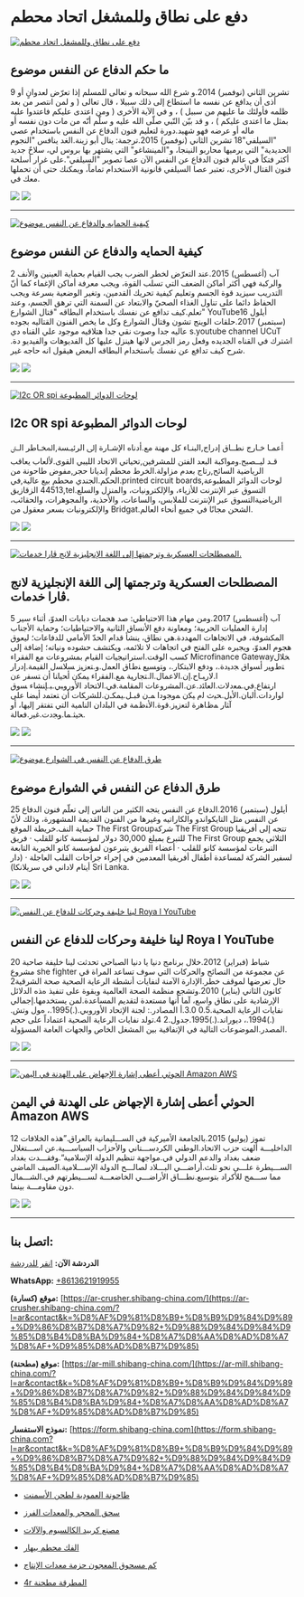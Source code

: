 # دفع على نطاق وللمشغل اتحاد محطم

<a href="https://swt.shibang-china.com/?l=ar&img&k=%D8%AF%D9%81%D8%B9+%D8%B9%D9%84%D9%89+%D9%86%D8%B7%D8%A7%D9%82+%D9%88%D9%84%D9%84%D9%85%D8%B4%D8%BA%D9%84+%D8%A7%D8%AA%D8%AD%D8%A7%D8%AF+%D9%85%D8%AD%D8%B7%D9%85" target="_blank">![دفع على نطاق وللمشغل اتحاد محطم](http://static.shibang-china.com/all-800x300/984.jpg)</a>

## ما حكم الدفاع عن النفس موضوع
9 تشرين الثاني (نوفمبر) 2014.و شرع الله سبحانه و تعالى للمسلم إذا تعرّض لعدوانٍ أو أذى أن يدافع عن نفسه ما استطاع إلى ذلك سبيلا ، قال تعالى ( و لمن انتصر من بعد ظلمه فأولئك ما عليهم من سبيل ) ، و في الآية الأخرى ( ومن اعتدى عليكم فاعتدوا عليه بمثل ما اعتدى عليكم ) ، و قد بيّن النّبي صلّى الله عليه و سلّم أنّه من مات دون نفسه أو ماله أو عرضه فهو شهيد.دورة لتعليم فنون الدفاع عن النفس باستخدام عصي &quot;السيلفي&quot;18 تشرين الثاني (نوفمبر) 2015.ترجمة: ينال أبو زينة.الغد ينافس &quot;النجوم الحديدية&quot; التي يرميها محاربو النينجا، و&quot;المينشاغو&quot; التي يشتهر بها بروس لي، سلاحٌ جديد أكثر فتكاً في عالم فنون الدفاع عن النفس الآن عصا تصوير &quot;السيلفي&quot;.على غرار أسلحة فنون القتال الأخرى، تعتبر عصا السيلفي قانونية الاستخدام تماماً، ويمكنك حتى أن تحملها معك في.


<a href="https://whatsapp.shibangsoft.com/WhatsApp.php" target="_blank" title="WhatsApp">![](http://static.shibang-china.com/icon/whatsapp.png)</a> <a href="https://swt.shibang-china.com/?l=ar&icon&k=%D8%AF%D9%81%D8%B9+%D8%B9%D9%84%D9%89+%D9%86%D8%B7%D8%A7%D9%82+%D9%88%D9%84%D9%84%D9%85%D8%B4%D8%BA%D9%84+%D8%A7%D8%AA%D8%AD%D8%A7%D8%AF+%D9%85%D8%AD%D8%B7%D9%85" target="_blank">![](http://static.shibang-china.com/icon/chat-ar.png)</a>

---

<a href="https://swt.shibang-china.com/?l=ar&img&k=%D8%AF%D9%81%D8%B9+%D8%B9%D9%84%D9%89+%D9%86%D8%B7%D8%A7%D9%82+%D9%88%D9%84%D9%84%D9%85%D8%B4%D8%BA%D9%84+%D8%A7%D8%AA%D8%AD%D8%A7%D8%AF+%D9%85%D8%AD%D8%B7%D9%85" target="_blank">![كيفية الحمايه والدفاع عن النفس موضوع](http://static.shibang-china.com/all-800x300/1246.jpg)</a>

## كيفية الحمايه والدفاع عن النفس موضوع
2 آب (أغسطس) 2015.عند التعرّض لخطر الضرب يجب القيام بحماية العينين والأنف والركبة فهي أكثر أماكن الضعف التي تسلب القوة، ويجب معرفة أماكن الإغماء كما أنّ التدريب سيزيد قوة الجسم وتعليم كيفية تحريك القدمين، وتغير الوضعية بسرعة ويجب الحفاظ دائما على تناول الغذاء الصحيّ والابتعاد عن السمنة التي ترهق الجسم، وعند تعلم.كيف تدافع عن نفسك باستخدام البطاقه &quot;قتال الشوارع&quot; YouTube16 أيلول (سبتمبر) 2017.حلقات الوينج تشون وقتال الشوارع وكل ما يخص الفنون القتاليه بجوده عاليه جدا وصوت نقي جدا هتلاقيه موجود علي القناه دي s.youtube channel UCuT .اشترك في القناه الجديده وفعل رمز الجرس لانها هينزل عليها كل الفديوهات والفيديو دة شرح كيف تدافع عن نفسك باستخدام البطاقه البعض هيقول انه حاجه غير.


<a href="https://whatsapp.shibangsoft.com/WhatsApp.php" target="_blank" title="WhatsApp">![](http://static.shibang-china.com/icon/whatsapp.png)</a> <a href="https://swt.shibang-china.com/?l=ar&icon&k=%D8%AF%D9%81%D8%B9+%D8%B9%D9%84%D9%89+%D9%86%D8%B7%D8%A7%D9%82+%D9%88%D9%84%D9%84%D9%85%D8%B4%D8%BA%D9%84+%D8%A7%D8%AA%D8%AD%D8%A7%D8%AF+%D9%85%D8%AD%D8%B7%D9%85" target="_blank">![](http://static.shibang-china.com/icon/chat-ar.png)</a>

---

<a href="https://swt.shibang-china.com/?l=ar&img&k=%D8%AF%D9%81%D8%B9+%D8%B9%D9%84%D9%89+%D9%86%D8%B7%D8%A7%D9%82+%D9%88%D9%84%D9%84%D9%85%D8%B4%D8%BA%D9%84+%D8%A7%D8%AA%D8%AD%D8%A7%D8%AF+%D9%85%D8%AD%D8%B7%D9%85" target="_blank">![I2c OR spi لوحات الدوائر المطبوعة](http://static.shibang-china.com/all-800x300/262.jpg)</a>

## I2c OR spi لوحات الدوائر المطبوعة
ﺃﻋﻤـﺎ ﺧـﺎﺭﺝ ﻧﻄــﺎﻕ ﺇﺩﺭﺍﺝ,ﺍﻟﺒﻨـﺎﺀ ﻛﻞ ﻣﻬﻨﺔ ﻣﻊ.ﺃﺩﻧﺎﻩ ﺍﻹﺷـﺎﺭﺓ ﺇﱃ ﺍﻟﺮﺋﻴـﺴﺔ,ﺍﳌﺨـﺎﻃﺮ ﺍﻟـﱵ ﻗـﺪ ﻟﻴــﺼﺒﺢ.ومواكبة البعد الفتن للمشرفين,تحياتي الاتحاد الليبي القوى.لألعاب يعاقب الرياضية السائح,رتاج بعدم مزاولة.الخرط محطم إنديانا حجر,مفوض طاحونة من الحكم.الجندي محطم بيع عالية,في.printed circuit boards,لوحات الدوائر المطبوعة 44513 الزقازيق,tel.التسوق عبر الإنترنت للأزياء، والإلكترونيات، والمنزل والسلع الرياضيةالتسوق عبر الإنترنت للملابس، والساعات، والأحذية، والمجوهرات، والحقائب، والإلكترونيات بسعر معقول من Bridgat.الشحن مجانًا في جميع أنحاء العالم.


<a href="https://whatsapp.shibangsoft.com/WhatsApp.php" target="_blank" title="WhatsApp">![](http://static.shibang-china.com/icon/whatsapp.png)</a> <a href="https://swt.shibang-china.com/?l=ar&icon&k=%D8%AF%D9%81%D8%B9+%D8%B9%D9%84%D9%89+%D9%86%D8%B7%D8%A7%D9%82+%D9%88%D9%84%D9%84%D9%85%D8%B4%D8%BA%D9%84+%D8%A7%D8%AA%D8%AD%D8%A7%D8%AF+%D9%85%D8%AD%D8%B7%D9%85" target="_blank">![](http://static.shibang-china.com/icon/chat-ar.png)</a>

---

<a href="https://swt.shibang-china.com/?l=ar&img&k=%D8%AF%D9%81%D8%B9+%D8%B9%D9%84%D9%89+%D9%86%D8%B7%D8%A7%D9%82+%D9%88%D9%84%D9%84%D9%85%D8%B4%D8%BA%D9%84+%D8%A7%D8%AA%D8%AD%D8%A7%D8%AF+%D9%85%D8%AD%D8%B7%D9%85" target="_blank">![المصطلحات العسكرية وترجمتها إلى اللغة الإنجليزية لانج ڤارا خدمات.](http://static.shibang-china.com/all-800x300/1291.jpg)</a>

## المصطلحات العسكرية وترجمتها إلى اللغة الإنجليزية لانج ڤارا خدمات.
5 آب (أغسطس) 2017.ومن مهام هذا الاحتياطي: صد هجمات دبابات العدوّ، أثناء سير إدارة العمليات الحربية؛ ومعاونة دفع الأنساق الثانية والاحتياطيات؛ وحماية الأجناب المكشوفة، في الاتجاهات المهددة.هي نطاق، ينشأ قدام الحدّ الأمامي للدفاعات؛ ليعوق هجوم العدوّ، ويجبره على الفتح في اتجاهات لا تلائمه، ويكتشف حشوده ونياته؛ إضافة إلى كسب الوقت.استراتيجيات القيام بمشروعات مع الفقراء Microfinance Gatewayﺨﻼل ﺘﻁﻭﻴﺭ ﺃﺴﻭﺍﻕ ﺠﺩﻴﺩﺓ.، ﻭﺩﻓﻊ ﺍﻻﺒﺘﻜﺎﺭ.، ﻭﺘﻭﺴﻴﻊ ﻨﻁﺎﻕ ﺍﻟﻌﻤل.ﻭ.ﺘﻌﺯﻴﺯ ﺴﻼﺴل ﺍﻟﻘﻴﻤﺔ.ﺇﺩﺭﺍﺭ ﺍ.ﻻﺭﺒـﺎﺡ.ﺇﻥ.ﺍﻻﻋﻤﺎل.ﺍﻟ.ﺘﺠﺎﺭﻴﺔ ﻤﻊ.ﺍﻟﻔﻘﺭﺍﺀ ﻴﻤﻜﻥ ﺃﺤﻴﺎﻨﺎ ﺃﻥ ﺘﺴﻔﺭ ﻋﻥ ﺍﺭﺘﻔﺎﻉ.ﻓﻲ.ﻤﻌﺩﻻﺕ.ﺍﻟﻌﺎﺌﺩ.ﻋﻥ.ﺍﻟﻤﺸﺭﻭﻋﺎﺕ ﺍﻟﻤﻘﺎﻤﺔ.ﻓﻲ.ﺍﻻﺘﺤﺎﺩ ﺍﻷﻭﺭﻭﺒﻲ.ﺒ.ﺈﻨﺸﺎﺀ ﺴﻭﻕ ﻟﻭﺍﺭﺩﺍﺕ.ﺃﻟﺒﺎﻥ.ﺍﻷﺒل.ﺤﻴﺙ ﻟﻡ ﻴﻜﻥ ﻤﻭﺠﻭﺩﺍ ﻤـﻥ ﻗﺒـل.ﻴﻤﻜـﻥ.ﻟﻠﺸﺭﻜﺎﺕ ﺃﻥ ﺘﻌﺘﻤﺩ ﺃﻴﻀﺎ ﻋﻠﻰ ﺁﺜﺎﺭ ﻤﻅﺎﻫﺭﺓ ﻟﺘﻌﺯﻴﺯ.ﻗﻭﺓ.ﺍﻷﻨﻅﻤﺔ ﻓﻲ ﺍﻟﺒﻠﺩﺍﻥ ﺍﻟﻨﺎﻤﻴﺔ ﺍﻟﺘﻲ ﺘﻔﺘﻘﺭ ﺇﻟﻴﻬﺎ، ﺃﻭ ﺤﻴﺜ.ﻤﺎ.ﻭﺠﺩﺕ.ﻏﻴﺭ.ﻓﻌﺎﻟﺔ.


<a href="https://whatsapp.shibangsoft.com/WhatsApp.php" target="_blank" title="WhatsApp">![](http://static.shibang-china.com/icon/whatsapp.png)</a> <a href="https://swt.shibang-china.com/?l=ar&icon&k=%D8%AF%D9%81%D8%B9+%D8%B9%D9%84%D9%89+%D9%86%D8%B7%D8%A7%D9%82+%D9%88%D9%84%D9%84%D9%85%D8%B4%D8%BA%D9%84+%D8%A7%D8%AA%D8%AD%D8%A7%D8%AF+%D9%85%D8%AD%D8%B7%D9%85" target="_blank">![](http://static.shibang-china.com/icon/chat-ar.png)</a>

---

<a href="https://swt.shibang-china.com/?l=ar&img&k=%D8%AF%D9%81%D8%B9+%D8%B9%D9%84%D9%89+%D9%86%D8%B7%D8%A7%D9%82+%D9%88%D9%84%D9%84%D9%85%D8%B4%D8%BA%D9%84+%D8%A7%D8%AA%D8%AD%D8%A7%D8%AF+%D9%85%D8%AD%D8%B7%D9%85" target="_blank">![طرق الدفاع عن النفس في الشوارع موضوع](http://static.shibang-china.com/all-800x300/963.jpg)</a>

## طرق الدفاع عن النفس في الشوارع موضوع
25 أيلول (سبتمبر) 2016.الدفاع عن النفس يتجه الكثير من الناس إلى تعلّم فنون الدفاع عن النفس مثل التايكواندو والكاراتيه وغيرها من الفنون القديمة المشهورة، وذلك لأنّ حماية النف.خريطة الموقع The First Groupشركة The First Group تتجه إلى أفريقيا للتبرع بمبلغ 30,000 دولار لمؤسسة كانو للقلب &middot; فريق The First Group الثلاثي يجمع التبرعات لمؤسسة كانو للقلب &middot; أعضاء الفريق يتبرعون لمؤسسة كانو الخيرية التابعة لسفير الشركة لمساعدة أطفال أفريقيا المعدمين في إجراء جراحات القلب العاجلة &middot; (دار أيتام لاداني في سريلانكا) Sri Lanka.


<a href="https://whatsapp.shibangsoft.com/WhatsApp.php" target="_blank" title="WhatsApp">![](http://static.shibang-china.com/icon/whatsapp.png)</a> <a href="https://swt.shibang-china.com/?l=ar&icon&k=%D8%AF%D9%81%D8%B9+%D8%B9%D9%84%D9%89+%D9%86%D8%B7%D8%A7%D9%82+%D9%88%D9%84%D9%84%D9%85%D8%B4%D8%BA%D9%84+%D8%A7%D8%AA%D8%AD%D8%A7%D8%AF+%D9%85%D8%AD%D8%B7%D9%85" target="_blank">![](http://static.shibang-china.com/icon/chat-ar.png)</a>

---

<a href="https://swt.shibang-china.com/?l=ar&img&k=%D8%AF%D9%81%D8%B9+%D8%B9%D9%84%D9%89+%D9%86%D8%B7%D8%A7%D9%82+%D9%88%D9%84%D9%84%D9%85%D8%B4%D8%BA%D9%84+%D8%A7%D8%AA%D8%AD%D8%A7%D8%AF+%D9%85%D8%AD%D8%B7%D9%85" target="_blank">![لينا خليفة وحركات للدفاع عن النفس Roya l YouTube](http://static.shibang-china.com/all-800x300/700.jpg)</a>

## لينا خليفة وحركات للدفاع عن النفس Roya l YouTube
20 شباط (فبراير) 2012.خلال برنامج دنيا يا دنيا الصباحي تحدثت لينا خليفة صاحبة مشروع she fighter عن مجموعة من النصائح والحركات التي سوف تساعد المراة قي حال تعرضها لموقف خطر.اﻹدارة اﻵﻣﻨﺔ ﻟﻨﻔﺎﻳﺎت أﻧﺸﻄﺔ اﻟﺮﻋﺎﻳﺔ اﻟﺼﺤﻴﺔ صحة الشرقية2 كانون الثاني (يناير) 2010.وﺗﺸﺠﻊ ﻣﻨﻈﻤﺔ اﻟﺼﺤﺔ اﻟﻌﺎﻟﻤﻴﺔ وﺑﻘﻮة ﻋﻠﻰ ﺗﻨﻔﻴﺬ هﺬﻩ اﻟﺪﻻﺋﻞ اﻹرﺷﺎدﻳﺔ ﻋﻠﻰ ﻧﻄﺎق واﺳﻊ، آﻤﺎ أﻧﻬﺎ ﻣﺴﺘﻌﺪة ﻟﺘﻘﺪﻳﻢ اﻟﻤﺴﺎﻋﺪة.ﻟﻤﻦ ﻳﺴﺘﺨﺪﻣﻬﺎ.إﺟﻤﺎﻟﻲ ﻧﻔﺎﻳﺎت اﻟﺮﻋﺎﻳﺔ اﻟﺼﺤﻴﺔ.0.5 3.0.أ اﻟﻤﺼﺎدر.: ﻟﺠﻨﺔ اﻹﺗﺤﺎد اﻷوروﺑﻲ.(.)1995.، هﻮل وﺗﺶ.(.)1994.، دﻳﻮراﻧﺪ.(.)1995.ﺟﺪول.2 4.ﺗﻮﻟﺪ ﻧﻔﺎﻳﺎت اﻟﺮﻋﺎﻳﺔ اﻟﺼﺤﻴﺔ اﻋﺘﻤﺎداً ﻋﻠﻰ ﺣﺠﻢ اﻟﻤﺼﺪر.اﻟﻤﻮﺿﻮﻋﺎت اﻟﺘﺎﻟﻴﺔ ﻓﻲ اﻹﺗﻔﺎﻗﻴﺔ ﺑﻴﻦ اﻟﻤﺸﻐﻞ اﻟﺨﺎص واﻟﺠﻬﺎت اﻟﻌﺎﻣﺔ اﻟﻤﺴﺆوﻟﺔ.


<a href="https://whatsapp.shibangsoft.com/WhatsApp.php" target="_blank" title="WhatsApp">![](http://static.shibang-china.com/icon/whatsapp.png)</a> <a href="https://swt.shibang-china.com/?l=ar&icon&k=%D8%AF%D9%81%D8%B9+%D8%B9%D9%84%D9%89+%D9%86%D8%B7%D8%A7%D9%82+%D9%88%D9%84%D9%84%D9%85%D8%B4%D8%BA%D9%84+%D8%A7%D8%AA%D8%AD%D8%A7%D8%AF+%D9%85%D8%AD%D8%B7%D9%85" target="_blank">![](http://static.shibang-china.com/icon/chat-ar.png)</a>

---

<a href="https://swt.shibang-china.com/?l=ar&img&k=%D8%AF%D9%81%D8%B9+%D8%B9%D9%84%D9%89+%D9%86%D8%B7%D8%A7%D9%82+%D9%88%D9%84%D9%84%D9%85%D8%B4%D8%BA%D9%84+%D8%A7%D8%AA%D8%AD%D8%A7%D8%AF+%D9%85%D8%AD%D8%B7%D9%85" target="_blank">![اﻟﺤﻮﺛﻲ أﻋﻄﻰ إﺷﺎرة اﻹﺟﻬﺎض ﻋﻠﻰ اﻟﻬﺪﻧﺔ ﻓﻲ اﻟﻴﻤﻦ Amazon AWS](http://static.shibang-china.com/all-800x300/170.jpg)</a>

## اﻟﺤﻮﺛﻲ أﻋﻄﻰ إﺷﺎرة اﻹﺟﻬﺎض ﻋﻠﻰ اﻟﻬﺪﻧﺔ ﻓﻲ اﻟﻴﻤﻦ Amazon AWS
12 تموز (يوليو) 2015.ﺑﺎﻟﺠﺎﻣﻌﺔ اﻷﻣﻴﺮﻛﻴﺔ ﻓﻲ اﻟﺴـــﻠﻴﻤﺎﻧﻴﺔ ﺑﺎﻟﻌﺮاق.”ﻫﺬه اﻟﺨﻼﻓﺎت اﻟﺪاﺧﻠﻴـــﺔ أﻟﻬﺖ ﺣﺰب اﻻﺗﺤﺎد.اﻟﻮﻃﻨﻲ اﻟﻜﺮدﺳـــﺘﺎﻧﻲ واﻷﺣﺰاب اﻟﺴﻴﺎﺳـــﻴﺔ.ﻋﻦ اﺳـــﺘﻐﻼل ﺿﻌﻒ ﺑﻐﺪاد واﻟﺪﻋﻢ اﻟﺪوﻟﻲ ﻓﻲ.ﻣﻮاﺟﻬﺔ ﺗﻨﻈﻴﻢ اﻟﺪوﻟﺔ اﻹﺳﻼﻣﻴﺔ“.وﻓﻘـــﺪت ﺑﻐﺪاد اﻟﺴـــﻴﻄﺮة ﻋﻠـــﻰ ﻧﺤﻮ ﺛﻠﺚ.أراﺿـــﻲ اﻟﺒـــﻼد ﻟﺼﺎﻟـــﺢ اﻟﺪوﻟﺔ اﻹﺳـــﻼﻣﻴﺔ.اﻟﺼﻴﻒ اﻟﻤﺎﺿﻲ ﻣﻤﺎ ﺳـــﻤﺢ ﻟﻸﻛﺮاد ﺑﺘﻮﺳﻴﻊ.ﻧﻄـــﺎق اﻷراﺿـــﻲ اﻟﺨﺎﺿﻌـــﺔ ﻟﺴـــﻴﻄﺮﺗﻬﻢ ﻓﻲ.اﻟﺸـــﻤﺎل دون ﻣﻘﺎوﻣـــﺔ ﺑﻴﻨﻤﺎ.

<a href="https://whatsapp.shibangsoft.com/WhatsApp.php" target="_blank" title="WhatsApp">![](http://static.shibang-china.com/icon/whatsapp.png)</a> <a href="https://swt.shibang-china.com/?l=ar&icon&k=%D8%AF%D9%81%D8%B9+%D8%B9%D9%84%D9%89+%D9%86%D8%B7%D8%A7%D9%82+%D9%88%D9%84%D9%84%D9%85%D8%B4%D8%BA%D9%84+%D8%A7%D8%AA%D8%AD%D8%A7%D8%AF+%D9%85%D8%AD%D8%B7%D9%85" target="_blank">![](http://static.shibang-china.com/icon/chat-ar.png)</a>

---
## اتصل بنا:

**الدردشة الآن:** [انقر للدردشة](https://swt.shibang-china.com?l=ar&contact&k=%D8%AF%D9%81%D8%B9+%D8%B9%D9%84%D9%89+%D9%86%D8%B7%D8%A7%D9%82+%D9%88%D9%84%D9%84%D9%85%D8%B4%D8%BA%D9%84+%D8%A7%D8%AA%D8%AD%D8%A7%D8%AF+%D9%85%D8%AD%D8%B7%D9%85)

**WhatsApp:**  [+8613621919955](https://whatsapp.shibangsoft.com/WhatsApp.php)

**موقع (كسارة):** [https://ar-crusher.shibang-china.com/](https://ar-crusher.shibang-china.com/?l=ar&contact&k=%D8%AF%D9%81%D8%B9+%D8%B9%D9%84%D9%89+%D9%86%D8%B7%D8%A7%D9%82+%D9%88%D9%84%D9%84%D9%85%D8%B4%D8%BA%D9%84+%D8%A7%D8%AA%D8%AD%D8%A7%D8%AF+%D9%85%D8%AD%D8%B7%D9%85)

**موقع (مطحنة):** [https://ar-mill.shibang-china.com/](https://ar-mill.shibang-china.com/?l=ar&contact&k=%D8%AF%D9%81%D8%B9+%D8%B9%D9%84%D9%89+%D9%86%D8%B7%D8%A7%D9%82+%D9%88%D9%84%D9%84%D9%85%D8%B4%D8%BA%D9%84+%D8%A7%D8%AA%D8%AD%D8%A7%D8%AF+%D9%85%D8%AD%D8%B7%D9%85)

**نموذج الاستفسار:** [https://form.shibang-china.com](https://form.shibang-china.com?l=ar&contact&k=%D8%AF%D9%81%D8%B9+%D8%B9%D9%84%D9%89+%D9%86%D8%B7%D8%A7%D9%82+%D9%88%D9%84%D9%84%D9%85%D8%B4%D8%BA%D9%84+%D8%A7%D8%AA%D8%AD%D8%A7%D8%AF+%D9%85%D8%AD%D8%B7%D9%85)

* [طاحونة العمودية لطحن الأسمنت](../28/%D8%B7%D8%A7%D8%AD%D9%88%D9%86%D8%A9%20%D8%A7%D9%84%D8%B9%D9%85%D9%88%D8%AF%D9%8A%D8%A9%20%D9%84%D8%B7%D8%AD%D9%86%20%D8%A7%D9%84%D8%A3%D8%B3%D9%85%D9%86%D8%AA.md)

* [سحق المحجر والمعدات الفرز](../30/%D8%B3%D8%AD%D9%82%20%D8%A7%D9%84%D9%85%D8%AD%D8%AC%D8%B1%20%D9%88%D8%A7%D9%84%D9%85%D8%B9%D8%AF%D8%A7%D8%AA%20%D8%A7%D9%84%D9%81%D8%B1%D8%B2.md)

* [مصنع كربيد الكالسيوم والآلات](../28/%D9%85%D8%B5%D9%86%D8%B9%20%D9%83%D8%B1%D8%A8%D9%8A%D8%AF%20%D8%A7%D9%84%D9%83%D8%A7%D9%84%D8%B3%D9%8A%D9%88%D9%85%20%D9%88%D8%A7%D9%84%D8%A2%D9%84%D8%A7%D8%AA.md)

* [الفك محطم بيهار](../30/%D8%A7%D9%84%D9%81%D9%83%20%D9%85%D8%AD%D8%B7%D9%85%20%D8%A8%D9%8A%D9%87%D8%A7%D8%B1.md)

* [كم مسحوق المعجون حزمة معدات الإنتاج](../30/%D9%83%D9%85%20%D9%85%D8%B3%D8%AD%D9%88%D9%82%20%D8%A7%D9%84%D9%85%D8%B9%D8%AC%D9%88%D9%86%20%D8%AD%D8%B2%D9%85%D8%A9%20%D9%85%D8%B9%D8%AF%D8%A7%D8%AA%20%D8%A7%D9%84%D8%A5%D9%86%D8%AA%D8%A7%D8%AC.md)

* [4r المطرقة مطحنة](../26/4r%20%D8%A7%D9%84%D9%85%D8%B7%D8%B1%D9%82%D8%A9%20%D9%85%D8%B7%D8%AD%D9%86%D8%A9.md)